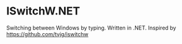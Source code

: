 # ISwitchW.NET
Switching between Windows by typing. Written in .NET. Inspired by https://github.com/tvjg/iswitchw
